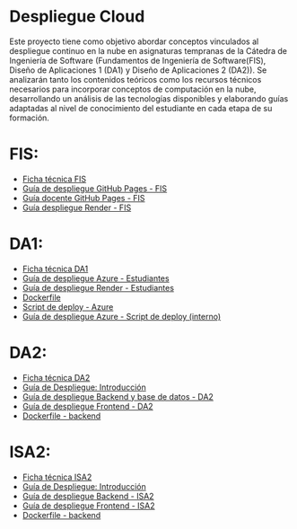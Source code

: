 # Despliegue Cloud

Este proyecto tiene como objetivo abordar conceptos vinculados al despliegue continuo en la nube en asignaturas tempranas de la Cátedra de Ingeniería de Software (Fundamentos de Ingeniería de Software(FIS), Diseño de Aplicaciones 1 (DA1) y Diseño de Aplicaciones 2 (DA2)). Se analizarán tanto los contenidos teóricos como los recursos técnicos necesarios para incorporar conceptos de computación en la nube, desarrollando un análisis de las tecnologías disponibles y elaborando guías adaptadas al nivel de conocimiento del estudiante en cada etapa de su formación.

# FIS:

- [Ficha técnica FIS](./fis/ficha_tecnica_fis.md)
- [Guía de despliegue GitHub Pages - FIS](./fis/guia_despliegue_gh_pages.md)
- [Guía docente GitHub Pages - FIS](./fis/guia_despliegue_docente.md)
- [Guía despliegue Render - FIS](./fis/guia_despliegue_render.md)

# DA1:
- [Ficha técnica DA1](./da1/ficha_tecnica_da1.md)
- [Guía de despliegue Azure - Estudiantes](./da1/guia_despliegue_da1_azure.md)
- [Guía de despliegue Render - Estudiantes](./da1/guia_despliegue_da1_render.md)
- [Dockerfile](./da1/ejemplo/Obligatorio_1/dockerfile)
- [Script de deploy - Azure](./da1/ejemplo/Obligatorio_1/deploy.sh)
- [Guía de despliegue Azure - Script de deploy (interno)]()

# DA2:
- [Ficha técnica DA2](./da2-isa2/ficha_tecnica_da2.md)
- [Guía de Despliegue: Introducción](./da2-isa2/despliegue_da2.md)
- [Guía de despliegue Backend y base de datos - DA2](./da2-isa2/guia_despliegue_backend_da2.md)
- [Guía de despliegue Frontend - DA2](./da2-isa2/guia_despliegue_frontend_da2.md)
- [Dockerfile - backend](./da2-isa2/ejemplo/Implementacion/Codigo/Backend/Dockerfile)

# ISA2:
- [Ficha técnica ISA2](./da2-isa2/ficha_tecnica_isa2.md)
- [Guía de Despliegue: Introducción](./da2-isa2/despliegue_da2.md)
- [Guía de despliegue Backend - ISA2](./da2-isa2/guia_despliegue_backend_da2.md)
- [Guía de despliegue Frontend - ISA2](./da2-isa2/guia_despliegue_frontend_da2.md)
- [Dockerfile - backend](./da2-isa2/ejemplo/Implementacion/Codigo/Backend/Dockerfile)

